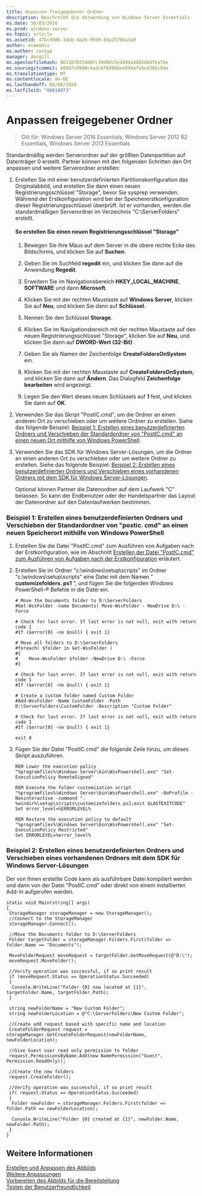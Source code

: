 ```yaml
---
title: Anpassen freigegebener Ordner
description: Beschreibt die Verwendung von Windows Server Essentials
ms.date: 10/03/2016
ms.prod: windows-server
ms.topic: article
ms.assetid: 47bc4986-14eb-4a29-9930-83a25704a3a0
author: nnamuhcs
ms.author: coreyp
manager: dongill
ms.openlocfilehash: 861107035408fc39d0dc5e4d94a4d82d8dfba74e
ms.sourcegitcommit: b00d7c8968c4adc8f699dbee694afe6ed36bc9de
ms.translationtype: MT
ms.contentlocale: de-DE
ms.lasthandoff: 04/08/2020
ms.locfileid: "80818073"
---
```

# <a name="customize-shared-folders"></a>Anpassen freigegebener Ordner

>Gilt für: Windows Server 2016 Essentials, Windows Server 2012 R2 Essentials, Windows Server 2012 Essentials

Standardmäßig werden Serverordner auf der größten Datenpartition auf Datenträger 0 erstellt. Partner können mit den folgenden Schritten den Ort anpassen und weitere Serverordner erstellen:  
  
1. Erstellen Sie mit einer benutzerdefinierten Partitionskonfiguration das Originalabbild, und erstellen Sie dann einen neuen Registrierungsschlüssel "Storage", bevor Sie sysprep verwenden. Während der Erstkonfiguration wird bei der Speichererstkonfiguration dieser Registrierungsschlüssel überprüft. Ist er vorhanden, werden die standardmäßigen Serverordner im Verzeichnis "C:\ServerFolders" erstellt.  
  
   #### <a name="to-create-a-new-storage-registry-key"></a>So erstellen Sie einen neuen Registrierungsschlüssel "Storage"  
  
   1.  Bewegen Sie Ihre Maus auf dem Server in die obere rechte Ecke des Bildschirms, und klicken Sie auf **Suchen**.  
  
   2.  Geben Sie im Suchfeld **regedit** ein, und klicken Sie dann auf die Anwendung **Regedit**.  
  
   3.  Erweitern Sie im Navigationsbereich **HKEY_LOCAL_MACHINE**, **SOFTWARE** und dann **Microsoft**.  
  
   4.  Klicken Sie mit der rechten Maustaste auf **Windows Server**, klicken Sie auf **Neu**, und klicken Sie dann auf **Schlüssel**.  
  
   5.  Nennen Sie den Schlüssel **Storage**.  
  
   6.  Klicken Sie im Navigationsbereich mit der rechten Maustaste auf den neuen Registrierungsschlüssel "Storage", klicken Sie auf **Neu**, und klicken Sie dann auf **DWORD-Wert (32-Bit)** .  
  
   7.  Geben Sie als Namen der Zeichenfolge **CreateFoldersOnSystem** ein.  
  
   8.  Klicken Sie mit der rechten Maustaste auf **CreateFoldersOnSystem**, und klicken Sie dann auf **Ändern**. Das Dialogfeld **Zeichenfolge bearbeiten** wird angezeigt.  
  
   9. Legen Sie den Wert dieses neuen Schlüssels auf **1** fest, und klicken Sie dann auf **OK**.  
  
2. Verwenden Sie das Skript "PostIC.cmd", um die Ordner an einen anderen Ort zu verschieben oder um weitere Ordner zu erstellen. Siehe das folgende Beispiel: [Beispiel 1: Erstellen eines benutzerdefinierten Ordners und Verschieben der Standardordner von "PostIC.cmd" an einen neuen Ort mithilfe von Windows PowerShell](Customize-Shared-Folders.md#BKMK_Example1).  
  
3. Verwenden Sie das SDK für Windows Server-Lösungen, um die Ordner an einen anderen Ort zu verschieben oder um weitere Ordner zu erstellen. Siehe das folgende Beispiel: [Beispiel 2: Erstellen eines benutzerdefinierten Ordners und Verschieben eines vorhandenen Ordners mit dem SDK für Windows Server-Lösungen](Customize-Shared-Folders.md#BKMK_Example2).  
  
   Optional können Partner die Datenordner auf dem Laufwerk "C" belassen. So kann der Endbenutzer oder der Handelspartner das Layout der Datenordner auf den Datenlaufwerken bestimmen.  
  
###  <a name="example-1-create-a-custom-folder-and-move-the-default-folders-to-a-new-location-from-posticcmd-by-using-windows-powershell"></a><a name="BKMK_Example1"></a>Beispiel 1: Erstellen eines benutzerdefinierten Ordners und Verschieben der Standardordner von "postic. cmd" an einen neuen Speicherort mithilfe von Windows PowerShell  
  
1.  Erstellen Sie die Datei "PostIC.cmd" zum Ausführen von Aufgaben nach der Erstkonfiguration, wie im Abschnitt [Erstellen der Datei "PostIC.cmd" zum Ausführen von Aufgaben nach der Erstkonfiguration](Create-the-PostIC.cmd-File-for-Running-Post-Initial-Configuration-Tasks.md) erläutert.  
  
2.  Erstellen Sie im Ordner "c:\windows\setup\scripts" im Ordner "c:\windows\setup\scripts" eine Datei mit dem Namen " **customizefolders. ps1** ", und fügen Sie die folgenden Windows PowerShell-&reg; Befehle in die Datei ein.  
  
    ```  
    # Move the Documents folder to D:\ServerFolders  
    #Get-WssFolder -name Documents| Move-WssFolder - NewDrive D:\ -Force  
  
    # Check for last error. If last error is not null, exit with return code 1  
    #If ($error[0] -ne $null) { exit 1}   
  
    # Move all folders to D:\ServerFolders  
    #foreach( $folder in Get-WssFolder )  
    #{  
    #    Move-WssFolder $folder -NewDrive D:\ -Force  
    #}  
  
    # Check for last error. If last error is not null, exit with return code 1  
    #If ($error[0] -ne $null) { exit 1}   
  
    # Create a custom folder named Custom Folder  
    #Add-WssFolder -Name CustomFolder -Path D:\ServerFolders\CustomFolder -Description "Custom Folder"  
  
    # Check for last error. If last error is not null, exit with return code 1  
    #If ($error[0] -ne $null) { exit 1}   
  
    exit 0  
    ```  
  
3.  Fügen Sie der Datei "PostIC.cmd" die folgende Zeile hinzu, um dieses Skript auszuführen.  
  
    ```  
    REM Lower the execution policy  
    "%programfiles%\Windows Server\bin\WssPowershell.exe" "Set-ExecutionPolicy RemoteSigned"  
  
    REM Execute the folder customization script  
    "%programfiles%\Windows Server\bin\WssPowershell.exe" -NoProfile -Noninteractive -command ". %windir%\setup\scripts\customizefolders.ps1;exit $LASTEXITCODE"  
    Set error_level=%ERRORLEVEL%  
  
    REM Restore the execution policy to default  
    "%programfiles%\Windows Server\bin\WssPowershell.exe" "Set-ExecutionPolicy Restricted"  
    Set ERRORLEVEL=%error_level%  
    ```  
  
###  <a name="example-2-create-a-custom-folder-and-move-an-existing-folder-by-using-the-windows-server-solutions-sdk"></a><a name="BKMK_Example2"></a>Beispiel 2: Erstellen eines benutzerdefinierten Ordners und Verschieben eines vorhandenen Ordners mit dem SDK für Windows Server-Lösungen  
 Der von Ihnen erstellte Code kann als ausführbare Datei kompiliert werden und dann von der Datei "PostIC.cmd" oder direkt von einem installierten Add-In aufgerufen werden.  
  
```  
static void Main(string[] args)  
{  
 StorageManager storageManager = new StorageManager();  
 //Connect to the StorageManager  
 storageManager.Connect();  
  
 //Move the Documents folder to D:\ServerFolders  
 Folder targetFolder = storageManager.Folders.First(folder => folder.Name == "Documents");  
  
 MoveFolderRequest moveRequest = targetFolder.GetMoveRequest(@"D:\");  
 moveRequest.MoveFolder();  
  
 //Verify operation was successful, if so print result  
 if (moveRequest.Status == OperationStatus.Succeeded)  
 {  
  Console.WriteLine("Folder {0} now located at {1}", targetFolder.Name, targetFolder.Path);  
 }  
  
 string newFolderName = "New Custom Folder";  
 string newFolderLocation = @"C:\ServerFolders\New Custom Folder";  
  
 //Create add request based with specific name and location  
 CreateFolderRequest request = storageManager.GetCreateFolderRequest(newFolderName, newFolderLocation);  
  
 //Give Guest user read only permission to folder  
 request.PermissionsByName.Add(new NamePermission("Guest", Permission.ReadOnly));  
  
 //Create the new folders  
 request.CreateFolder();  
  
 //Verify operation was successful, if so print result  
 if( request.Status == OperationStatus.Succeeded)  
 {  
  Folder newFolder = storageManager.Folders.First(folder => folder.Path == newFolderLocation);  
  
  Console.WriteLine("Folder {0} created at {1}", newFolder.Name, newFolder.Path);  
 }  
}  
```  
  
## <a name="see-also"></a>Weitere Informationen  
 [Erstellen und Anpassen des Abbilds](Creating-and-Customizing-the-Image.md)   
 [Weitere Anpassungen](Additional-Customizations.md)   
 [Vorbereiten des Abbilds für die Bereitstellung](Preparing-the-Image-for-Deployment.md)   
 [Testen der Benutzerfreundlichkeit](Testing-the-Customer-Experience.md)
